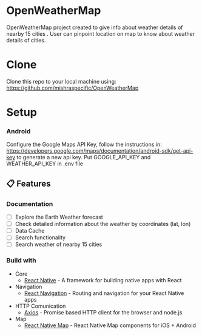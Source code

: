 # OpenWeatherMap
OpenWeatherMap project created to give info about weather details of nearby 15 cities . User can pinpoint location on map to know about weather details of cities. 
# Clone

Clone this repo to your local machine using:
https://github.com/mishraspecific/OpenWeatherMap

# Setup
### Android
Configure the Google Maps API Key, follow the instructions in: https://developers.google.com/maps/documentation/android-sdk/get-api-key to generate a new api key.
Put GOOGLE_API_KEY and WEATHER_API_KEY in .env file

## 📋 Features

### Documentation

- [ ] Explore the Earth Weather forecast
- [ ] Check detailed information about the weather by coordinates (lat, lon)
- [ ] Data Cache
- [ ] Search functionality
- [ ] Search weather of nearby 15 cities

### Build with

- Core
  - [React Native](https://reactnative.dev/) - A framework for building native apps with React
- Navigation
  - [React Navigation](https://reactnavigation.org/) - Routing and navigation for your React Native apps
- HTTP Comunication
  - [Axios](https://github.com/axios/axios) - Promise based HTTP client for the browser and node.js
- Map
  - [React Native Map](https://github.com/react-native-maps/react-native-maps) - React Native Map components for iOS + Android



